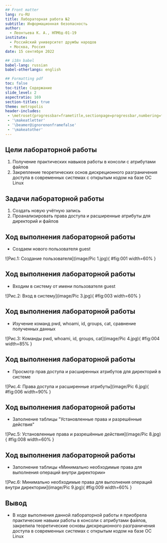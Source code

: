 ```yaml
---
## Front matter
lang: ru-RU
title: Лабораторная работа №2
subtitle: Информационная безопасность
author:
  - Леонтьева К. А., НПМбд-01-19
institute:
  - Российский университет дружбы народов
  - Москва, Россия
date: 15 сентября 2022

## i18n babel
babel-lang: russian
babel-otherlangs: english

## Formatting pdf
toc: false
toc-title: Содержание
slide_level: 2
aspectratio: 169
section-titles: true
theme: metropolis
header-includes:
 - \metroset{progressbar=frametitle,sectionpage=progressbar,numbering=fraction}
 - '\makeatletter'
 - '\beamer@ignorenonframefalse'
 - '\makeatother'
---
```


## Цели лабораторной работы

1) Получение практических навыков работы в консоли с атрибутами файлов
2) Закрепление теоретических основ дискреционного разграничения доступа в
современных системах с открытым кодом на базе ОС Linux

## Задачи лабораторной работы
1) Создать новую учётную запись
2) Проанализировать права доступа и расширенные атрибуты для директорий и файлов

## Ход выполнения лабораторной работы
- Создаем нового пользователя guest

![Рис.1: Создание пользователя](image/Pic 1.jpg){ #fig:001 width=60% }

## Ход выполнения лабораторной работы
- Входим в систему от имени пользователя guest

![Рис.2: Вход в систему](image/Pic 3.jpg){ #fig:003 width=60% }

## Ход выполнения лабораторной работы
- Изучение команд pwd, whoami, id, groups, cat, сравнение полученных данных

![Рис.3: Команды pwd, whoami, id, groups, cat](image/Pic 4.jpg){ #fig:004 width=85% }

## Ход выполнения лабораторной работы
- Просмотр прав доступа и расширенных атрибутов для директорий в системе

![Рис.4: Права доступа и расширенные атрибуты](image/Pic 6.jpg){ #fig:006 width=90% }

## Ход выполнения лабораторной работы
- Заполнение таблицы "Установленные права и разрешённые действия"

![Рис.5: Установленные права и разрешённые действия](image/Pic 8.jpg){ #fig:008 width=60% }

## Ход выполнения лабораторной работы
- Заполнение таблицы «Минимально необходимые права для выполнения операций внутри директории»

![Рис.6: Минимально необходимые права для выполнения операций внутри директории](image/Pic 9.jpg){ #fig:009 width=60% }


## Вывод
- В ходе выполнения данной лабораторной работы я приобрела практические
навыки работы в консоли с атрибутами файлов, закрепила теоретические основы
дискреционного разграничения доступа в современных системах с открытым
кодом на базе ОС Linux



